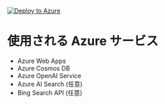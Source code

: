 [![Deploy to Azure](https://aka.ms/deploytoazurebutton)](https://portal.azure.com/#create/Microsoft.Template/uri/https%3A%2F%2Fraw.githubusercontent.com%2Fmahiya%2Fsample-rag-chat-app%2Fmain%2Fazuredeploy.json)

# 使用される Azure サービス
- Azure Web Apps
- Azure Cosmos DB
- Azure OpenAI Service
- Azure AI Search (任意)
- Bing Search API (任意)